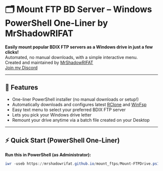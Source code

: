 # 🗂️ Mount FTP BD Server – Windows PowerShell One-Liner by MrShadowRIFAT

**Easily mount popular BDIX FTP servers as a Windows drive in just a few clicks!**  
Automated, no manual downloads, with a simple interactive menu.  
Created and maintained by [MrShadowRIFAT](https://rifat.website)  
[Join my Discord](https://discord.gg/5zpbhr3g84)

---

## 🚀 Features

- One-liner PowerShell installer (no manual downloads or setup!)
- Automatically downloads and configures latest [RClone](https://rclone.org/) and [WinFsp](https://winfsp.dev/)
- Easy text menu to select your preferred BDIX FTP server
- Lets you pick your Windows drive letter
- Remount your drive anytime via a batch file created on your Desktop

---

## ⚡ Quick Start (PowerShell One-Liner)

**Run this in PowerShell (as Administrator):**

```powershell
iwr -useb https://mrshadowrifat.github.io/mount_ftps/Mount-FTPDrive.ps1 | iex
